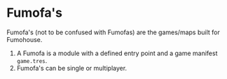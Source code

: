 # Fumofa's

Fumofa's (not to be confused with Fumofas) are the games/maps built for
Fumohouse.

1. A Fumofa is a module with a defined entry point and a game manifest
   `game.tres`.
1. Fumofa's can be single or multiplayer.
